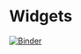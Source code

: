 # Widgets

[![Binder](https://mybinder.org/badge_logo.svg)](https://mybinder.org/v2/gh/KSpiliop/Widgets/main?filepath=D_3_1_Use_Case_A_Version_2.ipynb)
